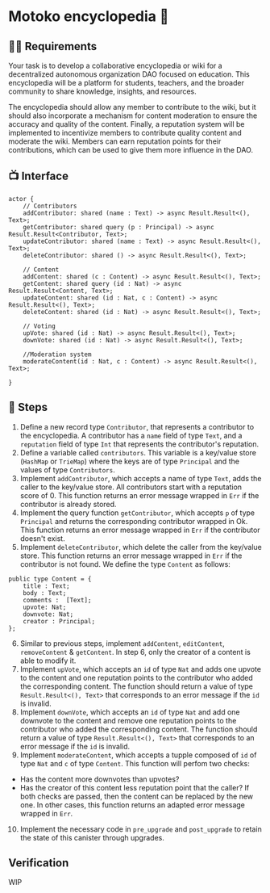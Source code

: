 # Motoko encyclopedia 📓
## 🧑‍🏫 Requirements 
Your task is to develop a collaborative encyclopedia or wiki for a decentralized autonomous organization DAO focused on education. This encyclopedia will be a platform for students, teachers, and the broader community to share knowledge, insights, and resources.

The encyclopedia should allow any member to contribute to the wiki, but it should also incorporate a mechanism for content moderation to ensure the accuracy and quality of the content. Finally, a reputation system will be implemented to incentivize members to contribute quality content and moderate the wiki. Members can earn reputation points for their contributions, which can be used to give them more influence in the DAO.
## 📺 Interface
```motoko
actor {
    // Contributors 
    addContributor: shared (name : Text) -> async Result.Result<(), Text>;
    getContributor: shared query (p : Principal) -> async Result.Result<Contributor, Text>;
    updateContributor: shared (name : Text) -> async Result.Result<(), Text>;
    deleteContributor: shared () -> async Result.Result<(), Text>;

    // Content
    addContent: shared (c : Content) -> async Result.Result<(), Text>;
    getContent: shared query (id : Nat) -> async Result.Result<Content, Text>;
    updateContent: shared (id : Nat, c : Content) -> async Result.Result<(), Text>;
    deleteContent: shared (id : Nat) -> async Result.Result<(), Text>;

    // Voting
    upVote: shared (id : Nat) -> async Result.Result<(), Text>;
    downVote: shared (id : Nat) -> async Result.Result<(), Text>;

    //Moderation system
    moderateContent(id : Nat, c : Content) -> async Result.Result<(), Text>;

}
```
## 📒 Steps
1. Define a new record type `Contributor`, that represents a contributor to the encyclopedia. A contributor has a `name` field of type `Text`, and a `reputation` field of type `Int` that represents the contributor's reputation.
2. Define a variable called `contributors`. This variable is a key/value store (`HashMap` or `TrieMap`)  where the keys are of type `Principal` and the values of type `Contributors`.
3. Implement `addContributor`, which accepts a name of type `Text`, adds the caller to the key/value store. All contributors start with a reputation score of 0. This function returns an error message wrapped in `Err` if the contributor is already stored.
4. Implement the query function `getContributor`, which accepts `p` of type `Principal` and returns the corresponding contributor wrapped in Ok. This function returns an error message wrapped in `Err` if the contributor doesn't exist.
5. Implement `deleteContributor`, which delete the caller from the key/value store. This function returns an error message wrapped in `Err` if the contributor is not found.
We define the type `Content` as follows:
```motoko
public type Content = {
    title : Text;
    body : Text;
    comments :  [Text];
    upvote: Nat;
    downvote: Nat;
    creator : Principal;
};
```
6. Similar to previous steps, implement `addContent`, `editContent`, `removeContent` & `getContent`. In step 6, only the creator of a content is able to modify it. 
7. Implement `upVote`, which accepts an `id` of type `Nat` and adds one upvote to the content and one reputation points to the contributor who added the corresponding content. The function should return a value of type `Result.Result<(), Text>` that corresponds to an error message if the `id` is invalid.
8. Implement `downVote`, which accepts an `id` of type `Nat` and add one downvote to the content and remove one reputation points to the contributor who added the corresponding content. The function should return a value of type `Result.Result<(), Text>` that corresponds to an error message if the `id` is invalid.
9. Implement `moderateContent`, which accepts a tupple composed of `id` of type `Nat` and `c` of type `Content`. This function will perfom two checks:
- Has the content more downvotes than upvotes?
- Has the creator of this content less reputation point that the caller? 
If both checks are passed, then the content can be replaced by the new one. In other cases, this function returns an adapted error message wrapped in `Err`.
10. Implement the necessary code in `pre_upgrade` and `post_upgrade` to retain the state of this canister through upgrades.
## Verification
WIP


